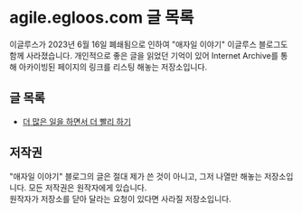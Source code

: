 # agile.egloos.com 글 목록

이글루스가 2023년 6월 16일 폐쇄됨으로 인하여 "애자일 이야기" 이글루스 블로그도 함께 사라졌습니다. 개인적으로 좋은 글을 읽었던 기억이 있어 Internet Archive를 통해 아카이빙된 페이지의 링크를 리스팅 해놓는 저장소입니다.

## 글 목록

- [더 많은 일을 하면서 더 빨리 하기](https://web.archive.org/web/20230330024213/http://agile.egloos.com/1762301)

## 저작권

"애자일 이야기" 블로그의 글은 절대 제가 쓴 것이 아니고, 그저 나열만 해놓는 저장소입니다. 모든 저작권은 원작자에게 있습니다.  
원작자가 저장소를 닫아 달라는 요청이 있다면 사라질 저장소입니다.
